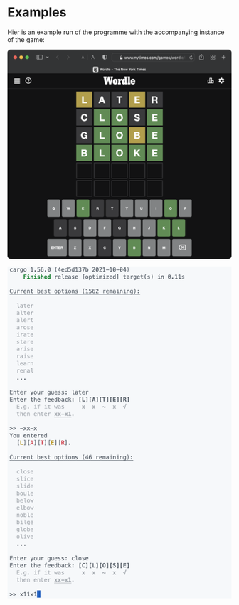 # Examples #

Hier is an example run of the programme
with the accompanying instance of the game:

![NYT page](img/nyt-game-2022-02-24.png?raw=true "Instance of game on NYT page")

![User input to console](img/console-output-2022-02-24.png?raw=true "User input and dynamically computed suggestions")
